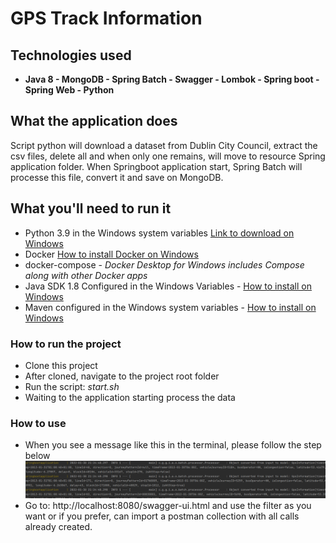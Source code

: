 
# GPS Track Information

## Technologies used

 - **Java 8 - MongoDB - Spring Batch - Swagger - Lombok - Spring boot - Spring Web - Python**

## What the application does
Script python will download a dataset from Dublin City Council, extract the csv files, delete all and when only one remains, will move to resource Spring application folder.
When Springboot application start, Spring Batch will processe this file, convert it and save on MongoDB.

## What you'll need to run it

 - Python 3.9 in the Windows system variables [Link to download on Windows](https://www.python.org/downloads/release/python-3910/)
 - Docker [How to install Docker on Windows](https://docs.docker.com/desktop/windows/install/)
 - docker-compose - *Docker Desktop for Windows includes Compose along with other Docker apps*
 - Java SDK 1.8 Configured in the Windows Variables - [How to install on Windows](https://mkyong.com/java/how-to-set-java_home-on-windows-10/)
 - Maven configured in the Windows system variables - [How to install on Windows](https://mkyong.com/maven/how-to-install-maven-in-windows/)

### How to run the project

 - Clone this project
 - After cloned, navigate to the project root folder
 - Run the script: *start.sh*
 - Waiting to the application starting process the data

 ### How to use

- When you see a message like this in the terminal, please follow the step below![img.png](img.png)
- Go to: http://localhost:8080/swagger-ui.html and use the filter as you want or if you prefer, can import a postman collection with all calls 
  already created.